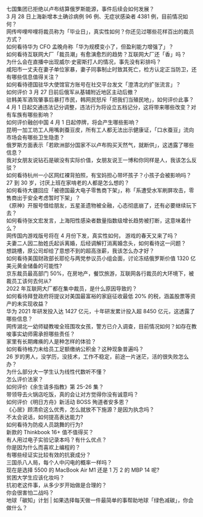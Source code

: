 七国集团已拒绝以卢布结算俄罗斯能源，事件后续会如何发展？  
3 月 28 日上海新增本土确诊病例 96 例、无症状感染者 4381 例，目前情况如何？  
网传哔哩哔哩将裁员称为「毕业日」，真实性如何？你还见过哪些花样百出的裁员方式？  
如何看待华为 CFO 孟晚舟称「华为规模变小了，但盈利能力增强了」？  
如何看待互联网大厂「裁员潮」有愈演愈烈的趋势？互联网大厂还「香」吗？  
为什么会在直播中出现威尔·史密斯打人的情况，事先没有彩排吗？  
咸阳市一丈夫在妻子单位家暴，妻子同事制止时致其死亡，检方认定正当防卫，还有哪些信息值得关注？  
如何看待德国驻华大使馆官方账号在社交平台发文「澄清北约扩张流言」？  
如何评价 3 月 27 日前后俄军从基辅附近地区主动后撤？  
驻韩美军酒驾肇事后暴打市民，韩网民怒斥「把我们当殖民地」，如何评价此事？  
4 月 1 日起交通违法记分调整，违法行为将设立五档记分，这将带来哪些改变？对有车族有哪些影响？  
如何评价融创中国 4 月 1 日起停牌，将会产生哪些影响？  
昆明一加工坊工人用嘴剥蚕豆皮，所有工人都无法出示健康证，「口水蚕豆」流向市场会有哪些卫生隐患？  
俄罗斯方面表示「若欧洲部分国家不以卢布购买天然气，就断供」，这透露了哪些信息？  
我对女朋友说钻石是碳没有实际价值，女朋友说王一博和你同样是人，我该怎么反驳？  
如何看待杭州一小区网红裸背拍照，有宝妈担心带坏孩子？小孩子会被影响吗？  
27 到 30 岁，讨厌上班在家啃老的人都是怎么想的？  
如何看待大疆回应「被德国最大电子零售商下架」，称「系遭受水军刷屏攻击，零售商出于安全考虑暂时下架」？  
《原神》开服号借给朋友，五星圣遗物被全融，心态彻底崩了，还有必要继续玩下去？  
如何看待张文宏发言，上海阳性感染者数量指数级增长趋势被打断，这意味着什么？  
网传国内游戏版号将在 4 月份下发，真实性如何， 游戏的春天又来了吗？  
夫妻二人因二胎姓氏起诉离婚，后经调解打消离婚念头，如何看待这一问题？  
想跳槽，原公司却给了意想不到的超高涨薪，我该怎么办才好？  
如何看待美国财政部长耶伦与两党参议员小组会面，讨论冻结俄罗斯价值 1320 亿美元黄金储备的可能性?  
京东裁员最高部门 50%，在房地产，餐饮旅游，互联网各行裁员的大环境下，被裁员工该何去何从?  
2022 年互联网大厂都在集中裁员，是什么原因导致的？  
如何看待拜登政府将提议对美国最富裕的家庭征收最低 20% 的税，涵盖股票等资产的未实现收益？  
华为 2021 年研发投入达 1427 亿元，十年研发累计投入超 8450 亿元，这透露了哪些信息？  
网传湖北一幼师疑教唆全班围攻女孩，警方已介入调查，目前情况如何？如存在教唆事实幼师需承担哪些责任？  
家里有长期瘫痪的人是种怎样的体验？  
如何看待格力未给员工足额缴纳公积金？这种现象普遍吗？  
26 岁的男人，没学历，没技术，工作不稳定，前途一片迷茫，活的很失败怎么办？  
为什么部分大一学生认为线性代数听不懂？  
怎么评价法家？  
如何评价《余生请多指教》第 25-26 集？  
带领导去火锅店吃饭，真的会让对方觉得你没有诚意吗？  
如何评价《明日方舟》新活动 BOSS 殉道者安多恩？  
《心居》顾清俞这么优秀，怎么就放不下施源？是因为执念吗？  
不太会说话，如何提高表达能力?  
如何看待为防疫人员跳舞的行为?  
新款的 Thinkbook 16+ 值不值得买？  
有人用过电子实验记录本吗？有什么优点？  
你是因为什么而喜欢上编程的？  
有哪些经证实比较有效的抗衰成分？  
三国杀八人局，每个人中闪电的概率一样吗？  
现在是选择 5500 的 MacBook Air M1 还是 1 万 2 的 MBP 14 呢?  
贫困大学生应该化妆吗？  
抗初老这件事，从多少岁开始做是合理的？  
你会很害怕二战吗？  
地球「碳知」计划 | 如果选择每天做一件最简单的事帮助地球「绿色减碳」，你会做什么？  
